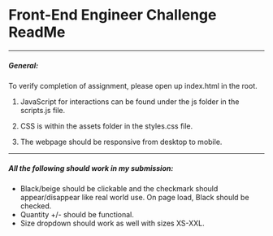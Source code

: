 # Front-End Engineer Challenge ReadMe

---

##### General:

To verify completion of assignment, please open up index.html in the root.

1. JavaScript for interactions can be found under the js folder in the scripts.js file.

2. CSS is within the assets folder in the styles.css file.

3. The webpage should be responsive from desktop to mobile.

---

##### All the following should work in my submission:

- Black/beige should be clickable and the checkmark should appear/disappear like real world use. On page load, Black should be checked.
- Quantity +/- should be functional.
- Size dropdown should work as well with sizes XS-XXL.
